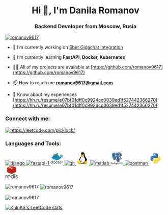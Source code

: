 <h1 align="center">Hi 👋, I'm Danila Romanov</h1>
<h3 align="center">Backend Developer from Moscow, Rusia</h3>

<p align="left"> <a href="https://github.com/ryo-ma/github-profile-trophy"><img src="https://github-profile-trophy.vercel.app/?username=romanov9617" alt="romanov9617" /></a> </p>

- 🔭 I’m currently working on [Sber Gigachat Integration](https://github.com/romanov9617/hack_change)

- 🌱 I’m currently learning **FastAPI, Docker, Kubernetes**

- 👨‍💻 All of my projects are available at [https://github.com/romanov9617](https://github.com/romanov9617)

- 📫 How to reach me **romanov9617@gmail.com**

- 📄 Know about my experiences [https://hh.ru/resume/e07bf01dff0c9924cc0039ed1f527442366270](https://hh.ru/resume/e07bf01dff0c9924cc0039ed1f527442366270)

<h3 align="left">Connect with me:</h3>
<p align="left">
<a href="https://www.leetcode.com/https://leetcode.com/picklock/" target="blank"><img align="center" src="https://raw.githubusercontent.com/rahuldkjain/github-profile-readme-generator/master/src/images/icons/Social/leet-code.svg" alt="https://leetcode.com/picklock/" height="30" width="40" /></a>
</p>

<h3 align="left">Languages and Tools:</h3>
<p align="left"> <a href="https://www.djangoproject.com/" target="_blank" rel="noreferrer"> <img src="https://cdn.worldvectorlogo.com/logos/django.svg" alt="django" width="40" height="40"/> <a href="https://fastapi.tiangolo.com/" target="_blank" rel="noreferrer"> <img src="https://cdn.worldvectorlogo.com/logos/fastapi.svg" alt="fastapi-1" width="40" height="40"/> </a> <a href="https://www.docker.com/" target="_blank" rel="noreferrer"> <img src="https://raw.githubusercontent.com/devicons/devicon/master/icons/docker/docker-original-wordmark.svg" alt="docker" width="40" height="40"/> </a> <a href="https://git-scm.com/" target="_blank" rel="noreferrer"> <img src="https://www.vectorlogo.zone/logos/git-scm/git-scm-icon.svg" alt="git" width="40" height="40"/> </a> <a href="https://www.linux.org/" target="_blank" rel="noreferrer"> <img src="https://raw.githubusercontent.com/devicons/devicon/master/icons/linux/linux-original.svg" alt="linux" width="40" height="40"/> </a> <a href="https://www.mathworks.com/" target="_blank" rel="noreferrer"> <img src="https://upload.wikimedia.org/wikipedia/commons/2/21/Matlab_Logo.png" alt="matlab" width="40" height="40"/> </a> <a href="https://www.postgresql.org" target="_blank" rel="noreferrer"> <img src="https://raw.githubusercontent.com/devicons/devicon/master/icons/postgresql/postgresql-original-wordmark.svg" alt="postgresql" width="40" height="40"/> </a> <a href="https://postman.com" target="_blank" rel="noreferrer"> <img src="https://www.vectorlogo.zone/logos/getpostman/getpostman-icon.svg" alt="postman" width="40" height="40"/> </a> <a href="https://www.python.org" target="_blank" rel="noreferrer"> <img src="https://raw.githubusercontent.com/devicons/devicon/master/icons/python/python-original.svg" alt="python" width="40" height="40"/> </a> <a href="https://redis.io" target="_blank" rel="noreferrer"> <img src="https://raw.githubusercontent.com/devicons/devicon/master/icons/redis/redis-original-wordmark.svg" alt="redis" width="40" height="40"/> </a> </p>


<p><img align="left" src="https://github-readme-stats.vercel.app/api/top-langs?username=romanov9617&show_icons=true&theme=dark&locale=en&layout=compact" alt="romanov9617" /></p>

<p>&nbsp;<img align="center" src="https://github-readme-stats.vercel.app/api?username=romanov9617&show_icons=true&theme=dark&locale=en" alt="romanov9617" /></p>



<p><img align="center" src="https://github-readme-streak-stats.herokuapp.com/?user=romanov9617&theme=dark" alt="romanov9617" /></p>

[![KnlnKS's LeetCode stats](https://leetcode-stats-six.vercel.app/api?username=picklock&theme=dark)](https://github.com/KnlnKS/leetcode-stats)



